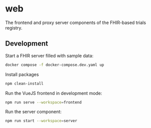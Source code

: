 # web

The frontend and proxy server components of the FHIR-based trials registry.

## Development

Start a FHIR server filled with sample data:

```sh
docker compose -f docker-compose.dev.yaml up
```

Install packages

```sh
npm clean-install
```

Run the VueJS frontend in development mode:

```sh
npm run serve --workspace=frontend
```

Run the server component:

```sh
npm run start --workspace=server
```
